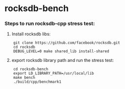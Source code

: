 # rocksdb-bench

### Steps to run rocksdb-cpp stress test:

1. Install rocksdb libs:

```
    git clone https://github.com/facebook/rocksdb.git
    cd rocksdb
    DEBUG_LEVEL=0 make shared_lib install-shared
```

2. export rocksdb library path and run the stress test:

```
    cd rocksdb-bench
    export LD_LIBRARY_PATH=/usr/local/lib
    make bench
    ./build/cpp/benchmark1
```
